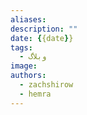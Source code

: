 ```yaml
---
aliases: 
description: ""
date: {{date}}
tags:
  - وبلاگ
image: 
authors:
  - zachshirow
  - hemra
---
```

